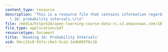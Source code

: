 ```yaml
---
content_type: resource
description: "This is a resource file that contains information regarding reading\
  \ 16: probability intervals.\r\n"
file: /media/https%3A/open-learning-course-data-rc.s3.amazonaws.com/18-05-introduction-to-probability-and-statistics-spring-2014/94cc21c891facbe35ca21edb603fbc18_MIT18_05S14_Reading16.pdf
file_type: application/pdf
resourcetype: Document
title: 'Reading 16: Probability Intervals'
uid: 94cc21c8-91fa-cbe3-5ca2-1edb603fbc18
---
```


